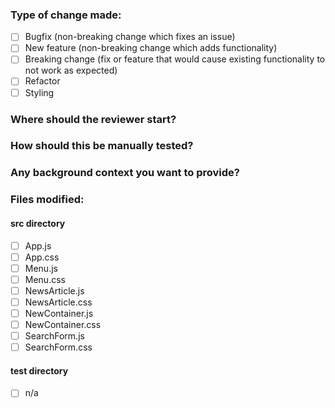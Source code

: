 ### Type of change made:
- [ ] Bugfix (non-breaking change which fixes an issue)
- [ ] New feature (non-breaking change which adds functionality)
- [ ] Breaking change (fix or feature that would cause existing functionality to not work as expected)
- [ ] Refactor
- [ ] Styling

### Where should the reviewer start?

### How should this be manually tested?

### Any background context you want to provide?

### Files modified:
#### src directory
  - [ ] App.js
  - [ ] App.css
  - [ ] Menu.js
  - [ ] Menu.css
  - [ ] NewsArticle.js
  - [ ] NewsArticle.css
  - [ ] NewContainer.js
  - [ ] NewContainer.css
  - [ ] SearchForm.js
  - [ ] SearchForm.css
#### test directory
- [ ] n/a
